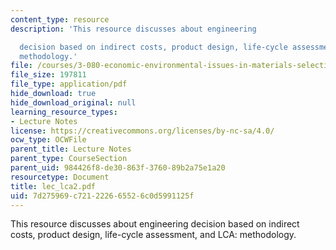 ```yaml
---
content_type: resource
description: 'This resource discusses about engineering

  decision based on indirect costs, product design, life-cycle assessment, and LCA:
  methodology.'
file: /courses/3-080-economic-environmental-issues-in-materials-selection-fall-2005/7d275969c721222665526c0d5991125f_lec_lca2.pdf
file_size: 197811
file_type: application/pdf
hide_download: true
hide_download_original: null
learning_resource_types:
- Lecture Notes
license: https://creativecommons.org/licenses/by-nc-sa/4.0/
ocw_type: OCWFile
parent_title: Lecture Notes
parent_type: CourseSection
parent_uid: 984426f8-de30-863f-3760-89b2a75e1a20
resourcetype: Document
title: lec_lca2.pdf
uid: 7d275969-c721-2226-6552-6c0d5991125f
---
```

This resource discusses about engineering
decision based on indirect costs, product design, life-cycle assessment, and LCA: methodology.